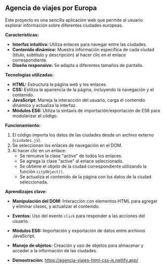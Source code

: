 ## Agencia de viajes por Europa

Este proyecto es una sencilla aplicación web que permite al usuario explorar información sobre diferentes ciudades europeas. 

**Características:**

* **Interfaz intuitiva:** Utiliza enlaces para navegar entre las ciudades.
* **Contenido dinámico:** Muestra información específica de cada ciudad (título, subtítulo y descripción) al hacer clic en el enlace correspondiente.
* **Diseño responsive:** Se adapta a diferentes tamaños de pantalla.

**Tecnologías utilizadas:**

* **HTML:** Estructura la página web y los enlaces.
* **CSS:** Estiliza la apariencia de la página, incluyendo la navegación y el contenido.
* **JavaScript:** Maneja la interacción del usuario, carga el contenido dinámico y actualiza la interfaz.
* **Módulos ES6:** Utiliza la sintaxis de importación/exportación de ES6 para modularizar el código.

**Funcionamiento:**

1. El código importa los datos de las ciudades desde un archivo externo (`ciudades.js`).
2. Se seleccionan los enlaces de navegación en el DOM.
3. Al hacer clic en un enlace:
    * Se remueve la clase "active" de todos los enlaces.
    * Se agrega la clase "active" al enlace seleccionado.
    * Se obtiene el objeto de la ciudad correspondiente utilizando la función `cityObject()`.
    * Se actualiza el contenido de la página con los datos de la ciudad seleccionada.

**Aprendizajes clave:**

* **Manipulación del DOM:** Interacción con elementos HTML para agregar y eliminar clases, y actualizar el contenido.
* **Eventos:** Uso del evento `click` para responder a las acciones del usuario.
* **Módulos ES6:** Importación y exportación de datos entre archivos JavaScript.
* **Manejo de objetos:** Creación y uso de objetos para almacenar y acceder a la información de las ciudades.

* **Demostración:**
https://agencia-viajes-html-css-js.netlify.app/
